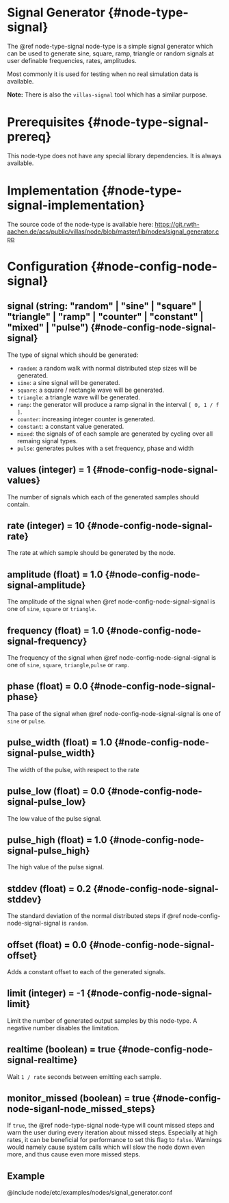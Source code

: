 # Signal Generator {#node-type-signal}

The @ref node-type-signal node-type is a simple signal generator which can be used to generate sine, square, ramp, triangle or random signals at user definable frequencies, rates, amplitudes.

Most commonly it is used for testing when no real simulation data is available.

**Note:** There is also the `villas-signal` tool which has a similar purpose.

# Prerequisites {#node-type-signal-prereq}

This node-type does not have any special library dependencies. It is always available.

# Implementation {#node-type-signal-implementation}

The source code of the node-type is available here:
https://git.rwth-aachen.de/acs/public/villas/node/blob/master/lib/nodes/signal_generator.cpp


# Configuration {#node-config-node-signal}

## signal (string: "random" | "sine" | "square" | "triangle" | "ramp" | "counter" | "constant" | "mixed" | "pulse") {#node-config-node-signal-signal}

The type of signal which should be generated:

- `random`: a random walk with normal distributed step sizes will be generated.
- `sine`: a sine signal will be generated.
- `square`: a square / rectangle wave will be generated.
- `triangle`: a triangle wave will be generated.
- `ramp`: the generator will produce a ramp signal in the interval `[ 0, 1 / f ]`.
- `counter`: increasing integer counter is generated.
- `constant`: a constant value generated.
- `mixed`: the signals of of each sample are generated by cycling over all remaing signal types.
- `pulse`: generates pulses with a set frequency, phase and width

## values (integer) = 1 {#node-config-node-signal-values}

The number of signals which each of the generated samples should contain.

## rate (integer) = 10 {#node-config-node-signal-rate}

The rate at which sample should be generated by the node.

## amplitude (float) = 1.0 {#node-config-node-signal-amplitude}

The amplitude of the signal when @ref node-config-node-signal-signal is one of `sine`, `square` or `triangle`.

## frequency (float) = 1.0 {#node-config-node-signal-frequency}

The frequency of the signal when @ref node-config-node-signal-signal is one of `sine`, `square`, `triangle`,`pulse` or `ramp`.

## phase (float) = 0.0 {#node-config-node-signal-phase}

Tha pase of the signal when @ref node-config-node-signal-signal is one of `sine` or `pulse`.

## pulse_width (float) = 1.0 {#node-config-node-signal-pulse_width}

The width of the pulse, with respect to the rate

## pulse_low (float) = 0.0 {#node-config-node-signal-pulse_low}

The low value of the pulse signal.

## pulse_high (float) = 1.0 {#node-config-node-signal-pulse_high}

The high value of the pulse signal.

## stddev (float) = 0.2 {#node-config-node-signal-stddev}

The standard deviation of the normal distributed steps if @ref node-config-node-signal-signal is `random`.

## offset (float) = 0.0 {#node-config-node-signal-offset}

Adds a constant offset to each of the generated signals.

## limit (integer) = -1 {#node-config-node-signal-limit}

Limit the number of generated output samples by this node-type.
A negative number disables the limitation.

## realtime (boolean) = true {#node-config-node-signal-realtime}

Wait `1 / rate` seconds between emitting each sample.

## monitor_missed (boolean) = true {#node-config-node-siganl-node_missed_steps}

If `true`, the @ref node-type-signal node-type will count missed steps and warn the user during every iteration about missed steps. Especially at high rates, it can be beneficial for performance to set this flag to `false`. Warnings would namely cause system calls which will slow the node down even more, and thus cause even more missed steps.

## Example

@include node/etc/examples/nodes/signal_generator.conf
